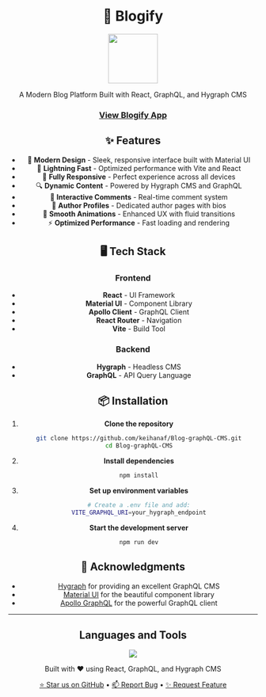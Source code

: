 <div align="center">
  <h1>🚀 Blogify</h1>
  <img src="https://user-images.githubusercontent.com/74038190/212257467-871d32b7-e401-42e8-a166-fcfd7baa4c6b.gif" width="100">
  <p>A Modern Blog Platform Built with React, GraphQL, and Hygraph CMS</p>

<h3><a href="https://blog-graph-ql-cms.vercel.app/">View Blogify App</a></h3>

## ✨ Features

- 🎨 **Modern Design** - Sleek, responsive interface built with Material UI
- 🚀 **Lightning Fast** - Optimized performance with Vite and React
- 📱 **Fully Responsive** - Perfect experience across all devices
- 🔍 **Dynamic Content** - Powered by Hygraph CMS and GraphQL
- 💬 **Interactive Comments** - Real-time comment system
- 👥 **Author Profiles** - Dedicated author pages with bios
- 🌙 **Smooth Animations** - Enhanced UX with fluid transitions
- ⚡ **Optimized Performance** - Fast loading and rendering

## 🖥️ Tech Stack

### Frontend
- **React** - UI Framework
- **Material UI** - Component Library
- **Apollo Client** - GraphQL Client
- **React Router** - Navigation
- **Vite** - Build Tool

### Backend
- **Hygraph** - Headless CMS
- **GraphQL** - API Query Language

## 📦 Installation

1. **Clone the repository**
   ```bash
   git clone https://github.com/keihanaf/Blog-graphQL-CMS.git
   cd Blog-graphQL-CMS
   ```

2. **Install dependencies**
   ```bash
   npm install
   ```

3. **Set up environment variables**
   ```bash
   # Create a .env file and add:
   VITE_GRAPHQL_URI=your_hygraph_endpoint
   ```

4. **Start the development server**
   ```bash
   npm run dev
   ```

## 🌟 Acknowledgments

- [Hygraph](https://hygraph.com/) for providing an excellent GraphQL CMS
- [Material UI](https://mui.com/) for the beautiful component library
- [Apollo GraphQL](https://www.apollographql.com/) for the powerful GraphQL client

---

## Languages and Tools

<p align="center">
  <a href="https://skillicons.dev">
    <img src="https://skillicons.dev/icons?i=react,javascript,vite,mui,graphql,vscode" />
  </a>
</p>

<div align="center">
  <p>Built with ❤️ using React, GraphQL, and Hygraph CMS</p>
  
  <p>
    <a href="https://github.com/keihanaf/Blog-graphQL-CMS/stargazers">⭐ Star us on GitHub</a> •
    <a href="https://github.com/keihanaf/Blog-graphQL-CMS/issues">📫 Report Bug</a> •
    <a href="https://github.com/keihanaf/Blog-graphQL-CMS/issues">✨ Request Feature</a>
  </p>
</div>
